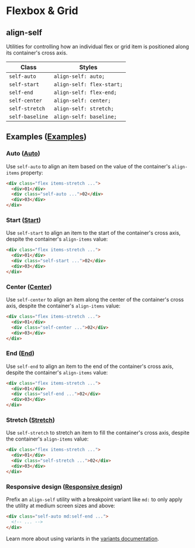 # Flexbox & Grid

## align-self

Utilities for controlling how an individual flex or grid item is positioned along its container's cross axis.

| Class         | Styles                  |
|---------------|-------------------------|
| `self-auto`   | `align-self: auto;`     |
| `self-start`  | `align-self: flex-start;` |
| `self-end`    | `align-self: flex-end;`   |
| `self-center` | `align-self: center;`    |
| `self-stretch`| `align-self: stretch;`   |
| `self-baseline`| `align-self: baseline;`  |

## Examples ([Examples](https://tailwindcss.com/docs/align-self#examples))

### Auto ([Auto](https://tailwindcss.com/docs/align-self#auto))

Use `self-auto` to align an item based on the value of the container's `align-items` property:

```html
<div class="flex items-stretch ...">
  <div>01</div>
  <div class="self-auto ...">02</div>
  <div>03</div>
</div>
```

### Start ([Start](https://tailwindcss.com/docs/align-self#start))

Use `self-start` to align an item to the start of the container's cross axis, despite the container's `align-items` value:

```html
<div class="flex items-stretch ...">
  <div>01</div>
  <div class="self-start ...">02</div>
  <div>03</div>
</div>
```

### Center ([Center](https://tailwindcss.com/docs/align-self#center))

Use `self-center` to align an item along the center of the container's cross axis, despite the container's `align-items` value:

```html
<div class="flex items-stretch ...">
  <div>01</div>
  <div class="self-center ...">02</div>
  <div>03</div>
</div>
```

### End ([End](https://tailwindcss.com/docs/align-self#end))

Use `self-end` to align an item to the end of the container's cross axis, despite the container's `align-items` value:

```html
<div class="flex items-stretch ...">
  <div>01</div>
  <div class="self-end ...">02</div>
  <div>03</div>
</div>
```

### Stretch ([Stretch](https://tailwindcss.com/docs/align-self#stretch))

Use `self-stretch` to stretch an item to fill the container's cross axis, despite the container's `align-items` value:

```html
<div class="flex items-stretch ...">
  <div>01</div>
  <div class="self-stretch ...">02</div>
  <div>03</div>
</div>
```

### Responsive design ([Responsive design](https://tailwindcss.com/docs/align-self#responsive-design))

Prefix an `align-self` utility with a breakpoint variant like `md:` to only apply the utility at medium screen sizes and above:

```html
<div class="self-auto md:self-end ...">
  <!-- ... -->
</div>
```

Learn more about using variants in the [variants documentation](https://tailwindcss.com/docs/hover-focus-and-other-states).